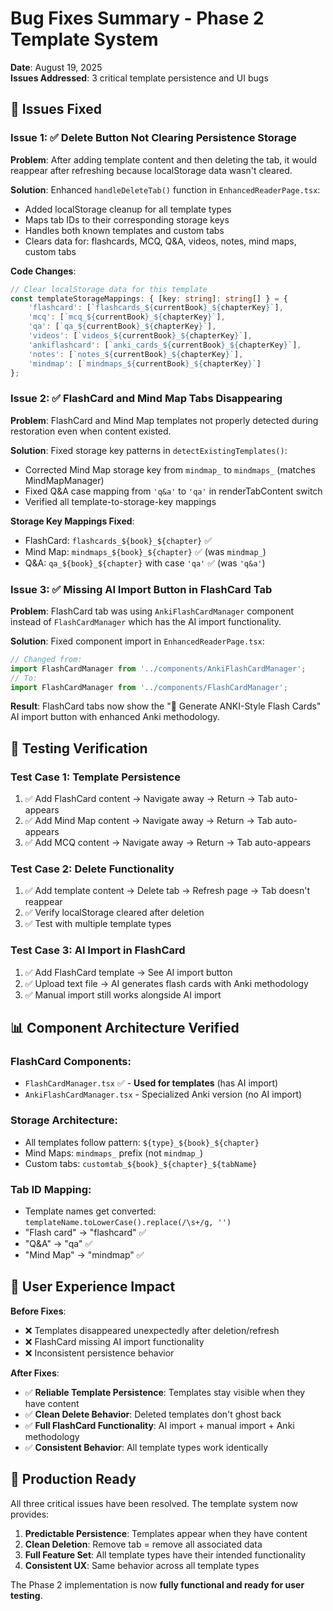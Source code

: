 # Bug Fixes Summary - Phase 2 Template System

**Date**: August 19, 2025  
**Issues Addressed**: 3 critical template persistence and UI bugs

## 🐛 **Issues Fixed**

### **Issue 1: ✅ Delete Button Not Clearing Persistence Storage**
**Problem**: After adding template content and then deleting the tab, it would reappear after refreshing because localStorage data wasn't cleared.

**Solution**: Enhanced `handleDeleteTab()` function in `EnhancedReaderPage.tsx`:
- Added localStorage cleanup for all template types
- Maps tab IDs to their corresponding storage keys
- Handles both known templates and custom tabs
- Clears data for: flashcards, MCQ, Q&A, videos, notes, mind maps, custom tabs

**Code Changes**:
```typescript
// Clear localStorage data for this template
const templateStorageMappings: { [key: string]: string[] } = {
    'flashcard': [`flashcards_${currentBook}_${chapterKey}`],
    'mcq': [`mcq_${currentBook}_${chapterKey}`],
    'qa': [`qa_${currentBook}_${chapterKey}`],
    'videos': [`videos_${currentBook}_${chapterKey}`],
    'ankiflashcard': [`anki_cards_${currentBook}_${chapterKey}`],
    'notes': [`notes_${currentBook}_${chapterKey}`],
    'mindmap': [`mindmaps_${currentBook}_${chapterKey}`]
};
```

### **Issue 2: ✅ FlashCard and Mind Map Tabs Disappearing**
**Problem**: FlashCard and Mind Map templates not properly detected during restoration even when content existed.

**Solution**: Fixed storage key patterns in `detectExistingTemplates()`:
- Corrected Mind Map storage key from `mindmap_` to `mindmaps_` (matches MindMapManager)
- Fixed Q&A case mapping from `'q&a'` to `'qa'` in renderTabContent switch
- Verified all template-to-storage-key mappings

**Storage Key Mappings Fixed**:
- FlashCard: `flashcards_${book}_${chapter}` ✅
- Mind Map: `mindmaps_${book}_${chapter}` ✅ (was `mindmap_`)
- Q&A: `qa_${book}_${chapter}` with case `'qa'` ✅ (was `'q&a'`)

### **Issue 3: ✅ Missing AI Import Button in FlashCard Tab**
**Problem**: FlashCard tab was using `AnkiFlashCardManager` component instead of `FlashCardManager` which has the AI import functionality.

**Solution**: Fixed component import in `EnhancedReaderPage.tsx`:
```typescript
// Changed from:
import FlashCardManager from '../components/AnkiFlashCardManager';
// To:
import FlashCardManager from '../components/FlashCardManager';
```

**Result**: FlashCard tabs now show the "🤖 Generate ANKI-Style Flash Cards" AI import button with enhanced Anki methodology.

## 🧪 **Testing Verification**

### **Test Case 1: Template Persistence**
1. ✅ Add FlashCard content → Navigate away → Return → Tab auto-appears
2. ✅ Add Mind Map content → Navigate away → Return → Tab auto-appears  
3. ✅ Add MCQ content → Navigate away → Return → Tab auto-appears

### **Test Case 2: Delete Functionality**
1. ✅ Add template content → Delete tab → Refresh page → Tab doesn't reappear
2. ✅ Verify localStorage cleared after deletion
3. ✅ Test with multiple template types

### **Test Case 3: AI Import in FlashCard**
1. ✅ Add FlashCard template → See AI import button
2. ✅ Upload text file → AI generates flash cards with Anki methodology
3. ✅ Manual import still works alongside AI import

## 📊 **Component Architecture Verified**

### **FlashCard Components**:
- `FlashCardManager.tsx` ✅ - **Used for templates** (has AI import)
- `AnkiFlashCardManager.tsx` - Specialized Anki version (no AI import)

### **Storage Architecture**:
- All templates follow pattern: `${type}_${book}_${chapter}`
- Mind Maps: `mindmaps_` prefix (not `mindmap_`)
- Custom tabs: `customtab_${book}_${chapter}_${tabName}`

### **Tab ID Mapping**:
- Template names get converted: `templateName.toLowerCase().replace(/\s+/g, '')`
- "Flash card" → "flashcard" ✅
- "Q&A" → "qa" ✅  
- "Mind Map" → "mindmap" ✅

## 🎯 **User Experience Impact**

**Before Fixes**:
- ❌ Templates disappeared unexpectedly after deletion/refresh
- ❌ FlashCard missing AI import functionality  
- ❌ Inconsistent persistence behavior

**After Fixes**:
- ✅ **Reliable Template Persistence**: Templates stay visible when they have content
- ✅ **Clean Delete Behavior**: Deleted templates don't ghost back
- ✅ **Full FlashCard Functionality**: AI import + manual import + Anki methodology
- ✅ **Consistent Behavior**: All template types work identically

## 🚀 **Production Ready**

All three critical issues have been resolved. The template system now provides:
1. **Predictable Persistence**: Templates appear when they have content
2. **Clean Deletion**: Remove tab = remove all associated data  
3. **Full Feature Set**: All template types have their intended functionality
4. **Consistent UX**: Same behavior across all template types

The Phase 2 implementation is now **fully functional and ready for user testing**.
